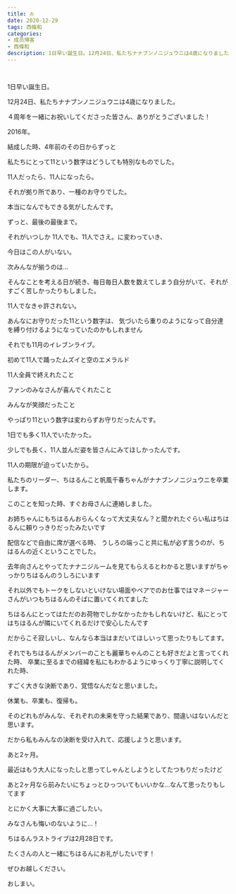 ```yaml
---
title: ⛵️
date: 2020-12-29
tags: 西條和
categories: 
- 成员博客
- 西條和
description: 1日早い誕生日。12月24日、私たちナナブンノニジュウニは4歳になりました。４周年を一緒にお祝いしてくださった皆さん、ありがとうございました！...
---
```


        ﻿




















1日早い誕生日。
















12月24日、私たちナナブンノニジュウニは4歳になりました。



４周年を一緒にお祝いしてくださった皆さん、ありがとうございました！

























2016年。










結成した時、4年前のその日からずっと

私たちにとって11という数字はどうしても特別なものでした。
















11人だったら、11人になったら。

















それが拠り所であり、一種のお守りでした。


















本当になんでもできる気がしたんです。



ずっと、最後の最後まで。
















それがいつしか
11人でも、11人でさえ。に変わっていき、











今日はこの人がいない。




次みんなが揃うのは…








そんなことを考える日が続き、毎日毎日人数を数えてしまう自分がいて、それがすごく苦しかったりもしました。

















11人でなきゃ許されない。










あんなにお守りだった11という数字は、
気づいたら重りのようになって自分達を縛り付けるようになっていたのかもしれません



















それでも11月のイレブンライブ。











初めて11人で踊ったムズイと空のエメラルド












11人全員で終えれたこと







ファンのみなさんが喜んでくれたこと







みんなが笑顔だったこと










やっぱり11という数字は変わらずお守りだったんです。















1日でも多く11人でいたかった。






少しでも長く、11人並んだ姿を皆さんにみてほしかったんです。

















11人の期限が迫っていたから。
































私たちのリーダー、ちはるんこと帆風千春ちゃんがナナブンノニジュウニを卒業します。














このことを知った時、すぐお母さんに連絡しました。






お姉ちゃんにもちはるんおらんくなって大丈夫なん？と聞かれたぐらい私はちはるんに頼りっきりだったみたいです















配信などで自由に席が選べる時、
うしろの端っこと共に私が必ず言うのが、ちはるんの近くということでした。












去年向さんとやってたナナニジルームを見てもらえるとわかると思いますがちゃっかりちはるんのうしろにいます









それ以外でもトークをしないといけない場面やペアでのお仕事ではマネージャーさんがいつもちはるんのそばに置いてくれてました










ちはるんにとってはただのお荷物でしかなかったかもしれないけど、私にとってはちはるんが隣にいてくれるだけで安心したんです












だからこそ寂しいし、なんなら本当はまだいてほしいって思ったりもしてます。












それでもちはるんがメンバーのことも麗華ちゃんのことも好きだよと言ってくれた時、
卒業に至るまでの経緯を私にもわかるようにゆっくり丁寧に説明してくれた時、




すごく大きな決断であり、覚悟なんだなと思いました。















休業も、卒業も、復帰も。














そのどれもがみんな、それぞれの未来を守った結果であり、間違いはないんだと思います。















だから私もみんなの決断を受け入れて、応援しようと思います。
















あと2ヶ月。










最近はもう大人になったしと思ってしゃんとしようとしてたつもりだったけど

あと2ヶ月なら前みたいにちょっとひっついてもいいかな…なんて思ったりもしてます









とにかく大事に大事に過ごしたい。














みなさんも悔いのないように…！













ちはるんラストライブは2月28日です。

















たくさんの人と一緒にちはるんにお礼がしたいです！














ぜひお越しください。





















おしまい。



